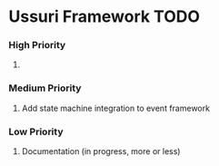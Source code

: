 # Ussuri Framework **TODO**

>
### High Priority
1.

>
### Medium Priority
1. Add state machine integration to event framework

>
### Low Priority
1. Documentation (in progress, more or less)
